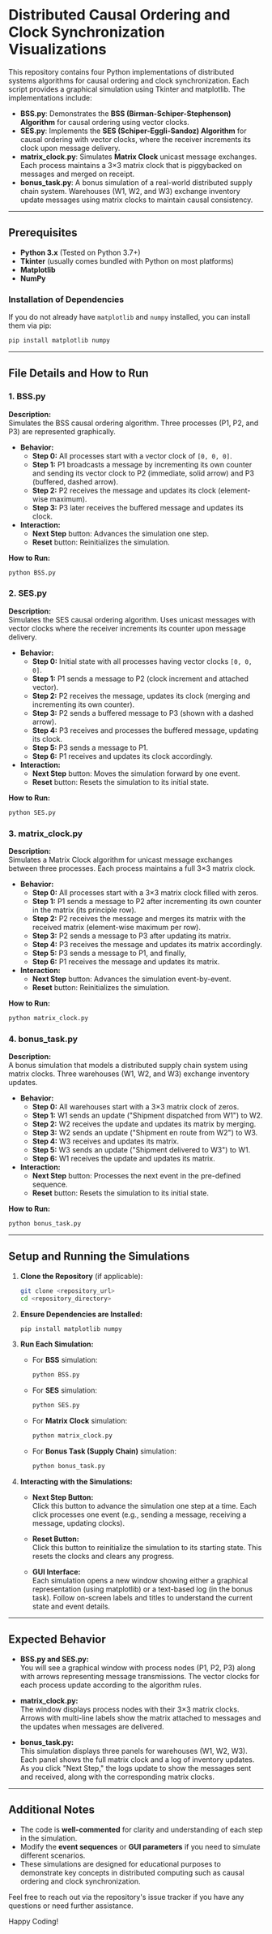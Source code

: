# Distributed Causal Ordering and Clock Synchronization Visualizations

This repository contains four Python implementations of distributed systems algorithms for causal ordering and clock synchronization. Each script provides a graphical simulation using Tkinter and matplotlib. The implementations include:

- **BSS.py**: Demonstrates the **BSS (Birman-Schiper-Stephenson) Algorithm** for causal ordering using vector clocks.  
- **SES.py**: Implements the **SES (Schiper-Eggli-Sandoz) Algorithm** for causal ordering with vector clocks, where the receiver increments its clock upon message delivery.
- **matrix_clock.py**: Simulates **Matrix Clock** unicast message exchanges. Each process maintains a 3×3 matrix clock that is piggybacked on messages and merged on receipt.
- **bonus_task.py**: A bonus simulation of a real-world distributed supply chain system. Warehouses (W1, W2, and W3) exchange inventory update messages using matrix clocks to maintain causal consistency.

---

## Prerequisites

- **Python 3.x** (Tested on Python 3.7+)
- **Tkinter** (usually comes bundled with Python on most platforms)
- **Matplotlib**  
- **NumPy**  

### Installation of Dependencies

If you do not already have `matplotlib` and `numpy` installed, you can install them via pip:

```bash
pip install matplotlib numpy
```

---

## File Details and How to Run

### 1. BSS.py

**Description:**  
Simulates the BSS causal ordering algorithm. Three processes (P1, P2, and P3) are represented graphically.  
- **Behavior:**  
  - **Step 0:** All processes start with a vector clock of `[0, 0, 0]`.  
  - **Step 1:** P1 broadcasts a message by incrementing its own counter and sending its vector clock to P2 (immediate, solid arrow) and P3 (buffered, dashed arrow).  
  - **Step 2:** P2 receives the message and updates its clock (element-wise maximum).  
  - **Step 3:** P3 later receives the buffered message and updates its clock.
- **Interaction:**  
  - **Next Step** button: Advances the simulation one step.  
  - **Reset** button: Reinitializes the simulation.

**How to Run:**

```bash
python BSS.py
```

### 2. SES.py

**Description:**  
Simulates the SES causal ordering algorithm. Uses unicast messages with vector clocks where the receiver increments its counter upon message delivery.
- **Behavior:**  
  - **Step 0:** Initial state with all processes having vector clocks `[0, 0, 0]`.  
  - **Step 1:** P1 sends a message to P2 (clock increment and attached vector).  
  - **Step 2:** P2 receives the message, updates its clock (merging and incrementing its own counter).  
  - **Step 3:** P2 sends a buffered message to P3 (shown with a dashed arrow).  
  - **Step 4:** P3 receives and processes the buffered message, updating its clock.  
  - **Step 5:** P3 sends a message to P1.  
  - **Step 6:** P1 receives and updates its clock accordingly.
- **Interaction:**  
  - **Next Step** button: Moves the simulation forward by one event.  
  - **Reset** button: Resets the simulation to its initial state.

**How to Run:**

```bash
python SES.py
```

### 3. matrix_clock.py

**Description:**  
Simulates a Matrix Clock algorithm for unicast message exchanges between three processes. Each process maintains a full 3×3 matrix clock.
- **Behavior:**  
  - **Step 0:** All processes start with a 3×3 matrix clock filled with zeros.  
  - **Step 1:** P1 sends a message to P2 after incrementing its own counter in the matrix (its principle row).  
  - **Step 2:** P2 receives the message and merges its matrix with the received matrix (element-wise maximum per row).  
  - **Step 3:** P2 sends a message to P3 after updating its matrix.  
  - **Step 4:** P3 receives the message and updates its matrix accordingly.  
  - **Step 5:** P3 sends a message to P1, and finally,  
  - **Step 6:** P1 receives the message and updates its matrix.
- **Interaction:**  
  - **Next Step** button: Advances the simulation event-by-event.  
  - **Reset** button: Reinitializes the simulation.

**How to Run:**

```bash
python matrix_clock.py
```

### 4. bonus_task.py

**Description:**  
A bonus simulation that models a distributed supply chain system using matrix clocks. Three warehouses (W1, W2, and W3) exchange inventory updates.
- **Behavior:**  
  - **Step 0:** All warehouses start with a 3×3 matrix clock of zeros.  
  - **Step 1:** W1 sends an update ("Shipment dispatched from W1") to W2.  
  - **Step 2:** W2 receives the update and updates its matrix by merging.  
  - **Step 3:** W2 sends an update ("Shipment en route from W2") to W3.  
  - **Step 4:** W3 receives and updates its matrix.  
  - **Step 5:** W3 sends an update ("Shipment delivered to W3") to W1.  
  - **Step 6:** W1 receives the update and updates its matrix.
- **Interaction:**  
  - **Next Step** button: Processes the next event in the pre-defined sequence.  
  - **Reset** button: Resets the simulation to its initial state.

**How to Run:**

```bash
python bonus_task.py
```

---

## Setup and Running the Simulations

1. **Clone the Repository** (if applicable):

   ```bash
   git clone <repository_url>
   cd <repository_directory>
   ```

2. **Ensure Dependencies are Installed:**

   ```bash
   pip install matplotlib numpy
   ```

3. **Run Each Simulation:**

   - For **BSS** simulation:

     ```bash
     python BSS.py
     ```

   - For **SES** simulation:

     ```bash
     python SES.py
     ```

   - For **Matrix Clock** simulation:

     ```bash
     python matrix_clock.py
     ```

   - For **Bonus Task (Supply Chain)** simulation:

     ```bash
     python bonus_task.py
     ```

4. **Interacting with the Simulations:**

   - **Next Step Button:**  
     Click this button to advance the simulation one step at a time. Each click processes one event (e.g., sending a message, receiving a message, updating clocks).

   - **Reset Button:**  
     Click this button to reinitialize the simulation to its starting state. This resets the clocks and clears any progress.

   - **GUI Interface:**  
     Each simulation opens a new window showing either a graphical representation (using matplotlib) or a text-based log (in the bonus task). Follow on-screen labels and titles to understand the current state and event details.

---

## Expected Behavior

- **BSS.py and SES.py:**  
  You will see a graphical window with process nodes (P1, P2, P3) along with arrows representing message transmissions. The vector clocks for each process update according to the algorithm rules.

- **matrix_clock.py:**  
  The window displays process nodes with their 3×3 matrix clocks. Arrows with multi-line labels show the matrix attached to messages and the updates when messages are delivered.

- **bonus_task.py:**  
  This simulation displays three panels for warehouses (W1, W2, W3). Each panel shows the full matrix clock and a log of inventory updates. As you click "Next Step," the logs update to show the messages sent and received, along with the corresponding matrix clocks.

---

## Additional Notes

- The code is **well-commented** for clarity and understanding of each step in the simulation.
- Modify the **event sequences** or **GUI parameters** if you need to simulate different scenarios.
- These simulations are designed for educational purposes to demonstrate key concepts in distributed computing such as causal ordering and clock synchronization.

Feel free to reach out via the repository's issue tracker if you have any questions or need further assistance.

Happy Coding!